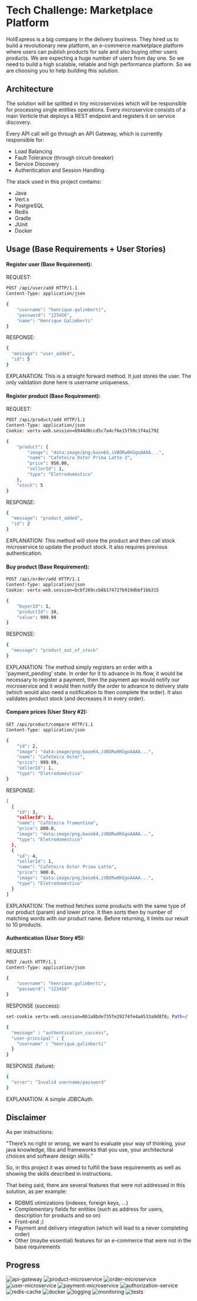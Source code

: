 # Tech Challenge: Marketplace Platform
HoliExpress is a big company in the delivery business. They hired us to build a revolutionary new
platform, an e-commerce marketplace platform where users can publish products for sale and
also buying other users products. We are expecting a huge number of users from day one. So we
need to build a high scalable, reliable and high performance platform. So we are choosing you to
help building this solution.

## Architecture
The solution will be splitted in tiny microservices which will be responsible for processing 
single entities operations. Every microservice consists of a main Verticle that deploys a REST 
endpoint and registers it on service discovery.

Every API call will go through an API Gateway, which is currently responsible for: 
* Load Balancing 
* Fault Tolerance (through circuit-breaker)
* Service Discovery
* Authentication and Session Handling

The stack used in this project contains:
* Java
* Vert.x
* PostgreSQL
* Redis
* Gradle
* JUnit
* Docker

## Usage (Base Requirements + User Stories)
#### Register user (Base Requirement):
REQUEST:
```sh
POST /api/user/add HTTP/1.1
Content-Type: application/json

{
    "username": "henrique.galimberti",
    "password": "123456",
    "name": "Henrique Galimberti"
}
```
RESPONSE:
```sh
{
  "message": "user_added",
  "id": 5
}
```
EXPLANATION:
This is a straight forward method. It just stores the user.
The only validation done here is username uniqueness.
#### Register product (Base Requirement):
REQUEST:
```sh
POST /api/product/add HTTP/1.1
Content-Type: application/json
Cookie: vertx-web.session=6944d0ccd5c7a4cf6e15f59c1f4a1792

{
    "product": {
        "image": "data:image/png;base64,iVBORw0KGgoAAAA...",
        "name": "Cafeteira Oster Prima Latte 2",
        "price": 950.00,
        "sellerId": 1,
        "type": "Eletrodoméstico"
    },
    "stock": 5
}
```
RESPONSE:
```sh
{
  "message": "product_added",
  "id": 2
}
```
EXPLANATION:
This method will store the product and 
then call stock microservice to update the product stock.
It also requires previous authentication.
#### Buy product (Base Requirement):
```sh
POST /api/order/add HTTP/1.1
Content-Type: application/json
Cookie: vertx-web.session=bcbf269ccb8b174727b919dbbf1bb315

{
    "buyerId": 1,
    "productId": 10,
    "value": 999.99
}
```
RESPONSE:
```sh
{
  "message": "product_out_of_stock"
}
```
EXPLANATION:
The method simply registers an order with a 'payment_pending' state.
In order for it to advance in its flow, it would be necessary to register
a payment, then the payment api would notify our microservice and it would then
notify the order to advance to delivery state (which would also need a notification to then complete the order).
It also validates product stock (and decreases it in every order). 
#### Compare prices (User Story #2):
```sh
GET /api/product/compare HTTP/1.1
Content-Type: application/json

{
    "id": 2,
    "image": "data:image/png;base64,iVBORw0KGgoAAAA...",
    "name": "Cafeteira Oster",
    "price": 999.99,
    "sellerId": 1,
    "type": "Eletrodoméstico"
}
```
RESPONSE:
```sh
[
  {
    "id": 3,
    "sellerId": 1,
    "name": "Cafeteira Tramontina",
    "price": 800.0,
    "image": "data:image/png;base64,iVBORw0KGgoAAAA...",
    "type": "Eletrodoméstico"
  },
  {
    "id": 4,
    "sellerId": 1,
    "name": "Cafeteira Oster Prima Latte",
    "price": 900.0,
    "image": "data:image/png;base64,iVBORw0KGgoAAAA...",
    "type": "Eletrodoméstico"
  }
]
```
EXPLANATION:
The method fetches some products with the same type of our product (param) and lower price.
It then sorts then by number of matching words with our product name.
Before returning, it limits our result to 10 products. 
#### Authentication (User Story #5):
REQUEST:
```sh
POST /auth HTTP/1.1
Content-Type: application/json

{
    "username": "henrique.galimberti",
    "password": "123456"
}
```
RESPONSE (success):
```sh
set-cookie vertx-web.session=061a8bde735fe29274fe4a4533a9d8f8; Path=/

{
  "message" : "authentication_success",
  "user-principal" : {
    "username" : "henrique.galimberti"
  }
}
```
RESPONSE (failure):
```sh
{
  "error": "Invalid username/password"
}
```
EXPLANATION:
A simple JDBCAuth.

## Disclaimer
As per instructions:

"There’s no right or wrong, we want to evaluate your 
way of thinking, your java knowledge, libs and frameworks
 that you use, your architectural choices and software design skills."

So, in this project it was aimed to fulfill the base requirements as well as 
showing the skills described in instructions.

That being said, there are several features that were not addressed in this solution, as per example:
* RDBMS otimizations (indexes, foreign keys, ...)
* Complementary fields for entities (such as address for users, description for products and so on)
* Front-end ;)
* Payment and delivery integration (which will lead to a never completing order)
* Other (maybe essential) features for an e-commerce that were not in the base requirements


## Progress
![api-gateway](https://progress-bar.dev/100?title=api-gateway)
![product-microservice](https://progress-bar.dev/100?title=product-microservice)
![order-microservice](https://progress-bar.dev/100?title=order-microservice)
![user-microservice](https://progress-bar.dev/100?title=user-microservice)
![payment-microservice](https://progress-bar.dev/100?title=payment-microservice)
![authorization-service](https://progress-bar.dev/100?title=authorization-service)
![redis-cache](https://progress-bar.dev/0?title=redis-cache)
![docker](https://progress-bar.dev/80?title=docker)
![logging](https://progress-bar.dev/100?title=logging)
![monitoring](https://progress-bar.dev/0?title=monitoring)
![tests](https://progress-bar.dev/5?title=tests)